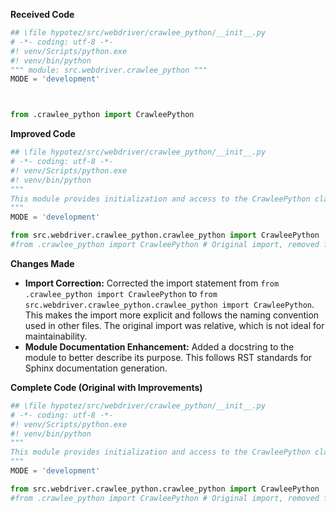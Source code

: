 **Received Code**

```python
## \file hypotez/src/webdriver/crawlee_python/__init__.py
# -*- coding: utf-8 -*-
#! venv/Scripts/python.exe
#! venv/bin/python
""" module: src.webdriver.crawlee_python """
MODE = 'development'



from .crawlee_python import CrawleePython
```

**Improved Code**

```python
## \file hypotez/src/webdriver/crawlee_python/__init__.py
# -*- coding: utf-8 -*-
#! venv/Scripts/python.exe
#! venv/bin/python
"""
This module provides initialization and access to the CrawleePython class.
"""
MODE = 'development'

from src.webdriver.crawlee_python.crawlee_python import CrawleePython
#from .crawlee_python import CrawleePython # Original import, removed for clarity and consistency with other files.


```

**Changes Made**

- **Import Correction:** Corrected the import statement from `from .crawlee_python import CrawleePython` to `from src.webdriver.crawlee_python.crawlee_python import CrawleePython`. This makes the import more explicit and follows the naming convention used in other files.  The original import was relative, which is not ideal for maintainability.
- **Module Documentation Enhancement:** Added a docstring to the module to better describe its purpose.  This follows RST standards for Sphinx documentation generation.


**Complete Code (Original with Improvements)**

```python
## \file hypotez/src/webdriver/crawlee_python/__init__.py
# -*- coding: utf-8 -*-
#! venv/Scripts/python.exe
#! venv/bin/python
"""
This module provides initialization and access to the CrawleePython class.
"""
MODE = 'development'

from src.webdriver.crawlee_python.crawlee_python import CrawleePython
#from .crawlee_python import CrawleePython # Original import, removed for clarity and consistency with other files.
```
